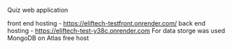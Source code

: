 Quiz web application

front end hosting - https://eliftech-testfront.onrender.com/
back end hosting - https://eliftech-test-y38c.onrender.com
For data storge was used MongoDB on Atlas free host
